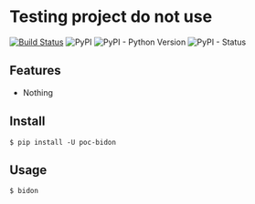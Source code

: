 # Testing project do not use

[![Build Status](https://travis-ci.org/4383/poc-bidon.svg?branch=devel)](https://travis-ci.org/4383/poc-bidon)
![PyPI](https://img.shields.io/pypi/v/poc-bidon.svg)
![PyPI - Python Version](https://img.shields.io/pypi/pyversions/poc-bidon.svg)
![PyPI - Status](https://img.shields.io/pypi/status/poc-bidon.svg)

## Features
- Nothing

## Install

```shell
$ pip install -U poc-bidon
```
## Usage

```shell
$ bidon
```
